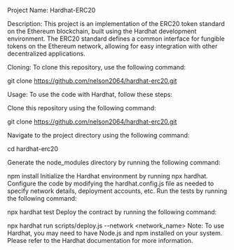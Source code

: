 Project Name: Hardhat-ERC20

Description: This project is an implementation of the ERC20 token standard on the Ethereum blockchain, built using the Hardhat development environment. The ERC20 standard defines a common interface for fungible tokens on the Ethereum network, allowing for easy integration with other decentralized applications.

Cloning: To clone this repository, use the following command:

git clone https://github.com/nelson2064/hardhat-erc20.git


Usage: To use the code with Hardhat, follow these steps:

Clone this repository using the following command:

git clone https://github.com/nelson2064/hardhat-erc20.git

Navigate to the project directory using the following command:

cd hardhat-erc20


Generate the node_modules directory by running the following command:

npm install
Initialize the Hardhat environment by running npx hardhat.
Configure the code by modifying the hardhat.config.js file as needed to specify network details, deployment accounts, etc.
Run the tests by running the following command:

npx hardhat test
Deploy the contract by running the following command:

npx hardhat run scripts/deploy.js --network <network_name>
Note: To use Hardhat, you may need to have Node.js and npm installed on your system. Please refer to the Hardhat documentation for more information.

